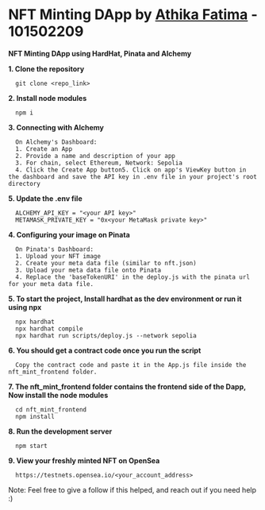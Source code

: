 # NFT Minting DApp by <a href="https://www.linkedin.com/in/athika-fatima/"> Athika Fatima</a> - 101502209

**NFT Minting DApp using HardHat, Pinata and Alchemy**

**1. Clone the repository**

      git clone <repo_link>

**2. Install node modules**

      npm i

**3. Connecting with Alchemy**

      On Alchemy's Dashboard:
      1. Create an App
      2. Provide a name and description of your app
      3. For chain, select Ethereum, Network: Sepolia
      4. Click the Create App button5. Click on app's ViewKey button in the dashboard and save the API key in .env file in your project's root directory

**5. Update the .env file**

      ALCHEMY_API_KEY = "<your API key>"
      METAMASK_PRIVATE_KEY = "0x<your MetaMask private key>"

**4. Configuring your image on Pinata**

      On Pinata's Dashboard:
      1. Upload your NFT image
      2. Create your meta data file (similar to nft.json)
      3. Upload your meta data file onto Pinata
      4. Replace the 'baseTokenURI' in the deploy.js with the pinata url for your meta data file.

**5. To start the project, Install hardhat as the dev environment or run it using npx**

      npx hardhat
      npx hardhat compile
      npx hardhat run scripts/deploy.js --network sepolia

**6. You should get a contract code once you run the script**

      Copy the contract code and paste it in the App.js file inside the nft_mint_frontend folder.

**7. The nft_mint_frontend folder contains the frontend side of the Dapp, Now install the node modules**

      cd nft_mint_frontend
      npm install

**8. Run the development server**

      npm start

**9. View your freshly minted NFT on OpenSea**

      https://testnets.opensea.io/<your_account_address>

Note: Feel free to give a follow if this helped, and reach out if you need help :)

